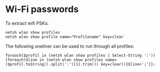 # Wi-Fi passwords

To extract wifi PSKs:

```text
netsh wlan show profiles
netsh wlan show profile name="Profilename" key=clear
```

The following oneliner can be used to run through all profiles:

```text
foreach($profil in (netsh wlan show profiles | Select-String ':')){foreach($line in (netsh wlan show profiles name=($profil.toString().split(':')[1].trim()) key=clear)){$line+';'}};
```

